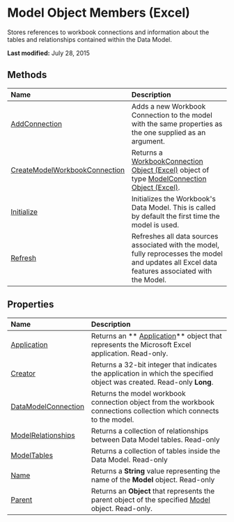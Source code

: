
# Model Object Members (Excel)
Stores references to workbook connections and information about the tables and relationships contained within the Data Model.

 **Last modified:** July 28, 2015


## Methods



|**Name**|**Description**|
|:-----|:-----|
| [AddConnection](58ed2796-9cfa-2737-43c0-f5a5a4badcc3.md)|Adds a new Workbook Connection to the model with the same properties as the one supplied as an argument.|
| [CreateModelWorkbookConnection](cd8c35e6-91ee-5d46-cc98-199b8916ecdd.md)|Returns a  [WorkbookConnection Object (Excel)](5974dd57-7671-cd55-3f8f-6a76fa938317.md) object of type [ModelConnection Object (Excel)](db1b8e2b-76f7-5a6f-b510-6a4d6c4e9857.md). |
| [Initialize](fe85e378-26c6-e573-21c1-b8a3ccbe4d71.md)|Initializes the Workbook's Data Model. This is called by default the first time the model is used.|
| [Refresh](0d0a958a-0e98-48c8-e364-2dc62a6ba230.md)|Refreshes all data sources associated with the model, fully reprocesses the model and updates all Excel data features associated with the Model.|

## Properties



|**Name**|**Description**|
|:-----|:-----|
| [Application](201e79d9-8e9b-0ff4-5f6e-dcdd3911b08a.md)|Returns an  ** [Application](19b73597-5cf9-4f56-8227-b5211f657f6f.md)** object that represents the Microsoft Excel application. Read-only.|
| [Creator](2370b2d9-e759-8ee1-806e-fa15f59e3646.md)|Returns a 32-bit integer that indicates the application in which the specified object was created. Read-only  **Long**.|
| [DataModelConnection](07143535-fb4f-6c66-a31c-c0613ce4c3cd.md)|Returns the model workbook connection object from the workbook connections collection which connects to the model.|
| [ModelRelationships](b244c5e1-2cc9-472a-573d-69404e2a259d.md)|Returns a collection of relationships between Data Model tables. Read-only|
| [ModelTables](9336224a-9c77-5670-e499-c7b041c64bfd.md)|Returns a collection of tables inside the Data Model. Read-only|
| [Name](300b1d6c-3420-f719-9a2c-72a5ab4fe3ac.md)|Returns a  **String** value representing the name of the **Model** object. Read-only|
| [Parent](fa3e8f45-9efe-6639-8ee6-49b6ecbdfb52.md)|Returns an  **Object** that represents the parent object of the specified [Model](7946bddc-7c4a-3519-52c8-526af2b55ef3.md) object. Read-only.|
